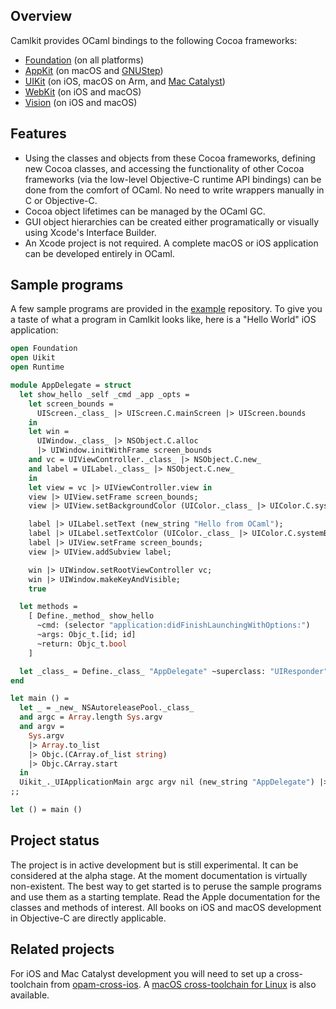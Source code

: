 ## Overview

Camlkit provides OCaml bindings to the following Cocoa frameworks:
* [Foundation](https://developer.apple.com/documentation/foundation?language=objc)
  (on all platforms)
* [AppKit](https://developer.apple.com/documentation/appkit?language=objc)
  (on macOS and [GNUStep](https://gnustep.github.io/))
* [UIKit](https://developer.apple.com/documentation/uikit?language=objc)
  (on iOS, macOS on Arm, and [Mac Catalyst](https://developer.apple.com/mac-catalyst/))
* [WebKit](https://developer.apple.com/documentation/webkit?language=objc)
  (on iOS and macOS)
* [Vision](https://developer.apple.com/documentation/vision?language=objc)
  (on iOS and macOS)

## Features

* Using the classes and objects from these Cocoa frameworks, defining new
  Cocoa classes, and accessing the functionality of other Cocoa frameworks
  (via the low-level Objective-C runtime API bindings) can be done from the
  comfort of OCaml. No need to write wrappers manually in C or Objective-C.
* Cocoa object lifetimes can be managed by the OCaml GC.
* GUI object hierarchies can be created either programatically or visually
  using Xcode's Interface Builder.
* An Xcode project is not required. A complete macOS or iOS application can
  be developed entirely in OCaml.

## Sample programs

A few sample programs are provided in the
[example](https://github.com/dboris/camlkit-examples/) repository. To give you
a taste of what a program in Camlkit looks like, here is a "Hello World" iOS
application:

```ocaml
open Foundation
open Uikit
open Runtime

module AppDelegate = struct
  let show_hello _self _cmd _app _opts =
    let screen_bounds =
      UIScreen._class_ |> UIScreen.C.mainScreen |> UIScreen.bounds
    in
    let win =
      UIWindow._class_ |> NSObject.C.alloc
      |> UIWindow.initWithFrame screen_bounds
    and vc = UIViewController._class_ |> NSObject.C.new_
    and label = UILabel._class_ |> NSObject.C.new_
    in
    let view = vc |> UIViewController.view in
    view |> UIView.setFrame screen_bounds;
    view |> UIView.setBackgroundColor (UIColor._class_ |> UIColor.C.systemBackgroundColor);

    label |> UILabel.setText (new_string "Hello from OCaml");
    label |> UILabel.setTextColor (UIColor._class_ |> UIColor.C.systemBlackColor);
    label |> UIView.setFrame screen_bounds;
    view |> UIView.addSubview label;

    win |> UIWindow.setRootViewController vc;
    win |> UIWindow.makeKeyAndVisible;
    true

  let methods =
    [ Define._method_ show_hello
      ~cmd: (selector "application:didFinishLaunchingWithOptions:")
      ~args: Objc_t.[id; id]
      ~return: Objc_t.bool
    ]

  let _class_ = Define._class_ "AppDelegate" ~superclass: "UIResponder" ~methods
end

let main () =
  let _ = _new_ NSAutoreleasePool._class_
  and argc = Array.length Sys.argv
  and argv =
    Sys.argv
    |> Array.to_list
    |> Objc.(CArray.of_list string)
    |> Objc.CArray.start
  in
  Uikit_._UIApplicationMain argc argv nil (new_string "AppDelegate") |> exit
;;

let () = main ()
```

## Project status

The project is in active development but is still experimental. It can be
considered at the alpha stage. At the moment documentation is virtually
non-existent. The best way to get started is to peruse the sample programs and
use them as a starting template. Read the Apple documentation for the classes
and methods of interest. All books on iOS and macOS development in Objective-C
are directly applicable.

## Related projects

For iOS and Mac Catalyst development you will need to set up a cross-toolchain
from [opam-cross-ios](https://github.com/ocaml-cross/opam-cross-ios). A [macOS
cross-toolchain for Linux](https://github.com/dboris/opam-cross-macos) is also
available.

